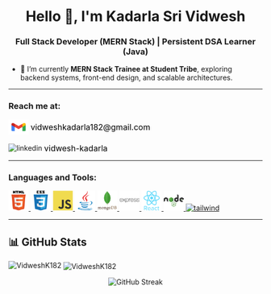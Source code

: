 <h1 align="center">Hello 👋, I'm Kadarla Sri Vidwesh</h1>
<h3 align="center">Full Stack Developer (MERN Stack) | Persistent DSA Learner (Java)</h3>

- 🌱 I’m currently **MERN Stack Trainee at Student Tribe**, exploring backend systems, front-end design, and scalable architectures.

---

<h3 align="left">Reach me at:</h3> 
<p align="left">
  <!-- Gmail -->
  <a href="mailto:vidweshkadarla182@gmail.com" target="blank" style="text-decoration: none;">
    <img align="center" src="https://raw.githubusercontent.com/edent/SuperTinyIcons/master/images/svg/gmail.svg" alt="email" height="30" width="40" />
    <span style="vertical-align: middle; font-size: 16px; color: black;">vidweshkadarla182@gmail.com</span>
  </a>
  <br><br>
  <!-- LinkedIn -->
  <a href="https://www.linkedin.com/in/vidwesh-kadarla" target="blank" style="text-decoration: none;">
    <img align="center" src="https://raw.githubusercontent.com/rahuldkjain/github-profile-readme-generator/master/src/images/icons/Social/linked-in-alt.svg" alt="linkedin" height="30" width="40" />
    <span style="vertical-align: middle; font-size: 16px; color: black;">vidwesh-kadarla</span>
  </a>
</p>


---

<h3 align="left">Languages and Tools:</h3>
<p align="left"> 
<a href="https://www.w3.org/html/" target="_blank" rel="noreferrer"> <img src="https://raw.githubusercontent.com/devicons/devicon/master/icons/html5/html5-original-wordmark.svg" alt="html5" width="40" height="40"/> </a> 
<a href="https://www.w3schools.com/css/" target="_blank" rel="noreferrer"> <img src="https://raw.githubusercontent.com/devicons/devicon/master/icons/css3/css3-original-wordmark.svg" alt="css3" width="40" height="40"/> </a> 
<a href="https://developer.mozilla.org/en-US/docs/Web/JavaScript" target="_blank" rel="noreferrer"> <img src="https://raw.githubusercontent.com/devicons/devicon/master/icons/javascript/javascript-original.svg" alt="javascript" width="40" height="40"/> </a> 
<a href="https://www.java.com" target="_blank" rel="noreferrer"> <img src="https://raw.githubusercontent.com/devicons/devicon/master/icons/java/java-original.svg" alt="java" width="40" height="40"/> </a> 
<a href="https://www.mongodb.com/" target="_blank" rel="noreferrer"> <img src="https://raw.githubusercontent.com/devicons/devicon/master/icons/mongodb/mongodb-original-wordmark.svg" alt="mongodb" width="40" height="40"/> </a> 
<a href="https://expressjs.com" target="_blank" rel="noreferrer"> <img src="https://raw.githubusercontent.com/devicons/devicon/master/icons/express/express-original-wordmark.svg" alt="express" width="40" height="40"/> </a> 
<a href="https://reactjs.org/" target="_blank" rel="noreferrer"> <img src="https://raw.githubusercontent.com/devicons/devicon/master/icons/react/react-original-wordmark.svg" alt="react" width="40" height="40"/> </a> 
<a href="https://nodejs.org" target="_blank" rel="noreferrer"> <img src="https://raw.githubusercontent.com/devicons/devicon/master/icons/nodejs/nodejs-original-wordmark.svg" alt="nodejs" width="40" height="40"/> </a> 
<a href="https://tailwindcss.com/" target="_blank" rel="noreferrer"> <img src="https://avatars.githubusercontent.com/u/67109815?s=200&v=4" alt="tailwind" width="40" height="40"/> </a> 
</p>

---

## 📊 GitHub Stats
<p><img align="left" src="https://github-readme-stats.vercel.app/api/top-langs?username=VidweshK182&show_icons=true&locale=en&layout=compact" alt="VidweshK182" /></p>

<p>&nbsp;<img align="center" src="https://github-readme-stats.vercel.app/api?username=VidweshK182&show_icons=true&locale=en" alt="VidweshK182" /></p>

<p align="center">
  <img src="https://streak-stats.demolab.com?user=VidweshK182&theme=radical&hide_border=true" alt="GitHub Streak" />
</p>

